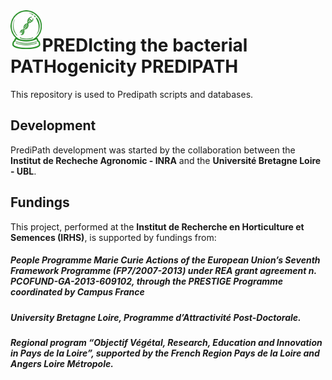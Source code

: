 <img align="left" width="10%" src="fig_predipath.png"> 

# PREDIcting the bacterial PATHogenicity PREDIPATH


This repository is used to Predipath scripts and databases.


## Development
PrediPath development was started by the collaboration between the **Institut de Recheche Agronomic - INRA** and the **Université Bretagne Loire - UBL**.

## Fundings
This project, performed at the **Institut de Recherche en Horticulture et Semences (IRHS)**, is supported by fundings from:

##### People Programme **Marie Curie Actions** of the European Union’s Seventh Framework Programme (FP7/2007-2013) under REA grant agreement n. PCOFUND-GA-2013-609102, through the **PRESTIGE Programme** coordinated by **Campus France**
##### **University Bretagne Loire**, Programme d’Attractivité Post-Doctorale. 
##### Regional program “Objectif Végétal, Research, Education and Innovation in Pays de la Loire”, supported by the French Region Pays de la Loire and Angers Loire Métropole.

